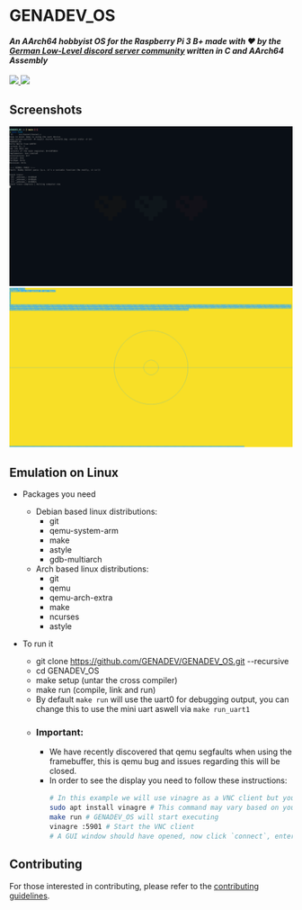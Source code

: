 # GENADEV_OS

#### _An AArch64 hobbyist OS for the Raspberry Pi 3 B+ made with ❤️ by the [German Low-Level discord server community](https://disboard.org/server/819953014953476126) written in C and AArch64 Assembly_

<a href="https://discord.gg/jPNNeZqMwR"> <img src="https://img.shields.io/discord/819953014953476126?label=discord"> <img src="https://img.shields.io/github/license/GENADEV/GENADEV_OS"> </a>

## Screenshots
<img src="https://github.com/GENADEV/GENADEV_OS/blob/main/screenshots/uart%20output.png"> </a>
<img src="https://github.com/GENADEV/GENADEV_OS/blob/main/screenshots/framebuffer.png"> </a>

## Emulation on Linux

- Packages you need
  - Debian based linux distributions:
    - git
    - qemu-system-arm
    - make
    - astyle
    - gdb-multiarch
  - Arch based linux distributions:
    - git
    - qemu
    - qemu-arch-extra
    - make
    - ncurses
    - astyle

- To run it
  - git clone https://github.com/GENADEV/GENADEV_OS.git --recursive
  - cd GENADEV_OS
  - make setup (untar the cross compiler)
  - make run   (compile, link and run)
  - By default `make run` will use the uart0 for debugging output, you can change this to use the mini uart aswell via `make run_uart1`
  - ### Important:
    - We have recently discovered that qemu segfaults when using the framebuffer, this is qemu bug and issues regarding this will be closed.
    - In order to see the display you need to follow these instructions:
      ```bash
      # In this example we will use vinagre as a VNC client but you can use any software you wish
      sudo apt install vinagre # This command may vary based on your distro
      make run # GENADEV_OS will start executing
      vinagre :5901 # Start the VNC client
      # A GUI window should have opened, now click `connect`, enter 127.0.0.1:1 as the host and connect. You should now see the the screen of GENADEV_OS
      ```

## Contributing

For those interested in contributing, please refer to the [contributing guidelines](https://github.com/GENADEV/GENADEV_OS/blob/main/CONTRIBUTING.md).
